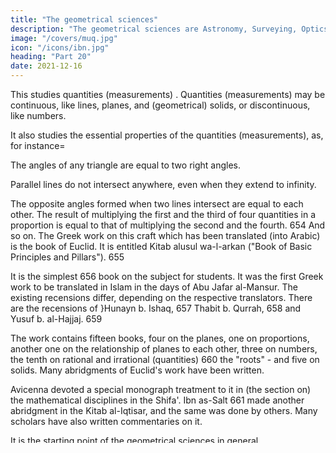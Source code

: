```yaml
---
title: "The geometrical sciences"
description: "The geometrical sciences are Astronomy, Surveying, Optics"
image: "/covers/muq.jpg"
icon: "/icons/ibn.jpg"
heading: "Part 20"
date: 2021-12-16
---
```




This studies quantities (measurements) <!-- 653 -->.  Quantities (measurements) may be continuous, like lines, planes, and (geometrical) solids, or discontinuous, like numbers. 

It also studies the essential properties of the quantities (measurements), as, for instance= 

The angles of any triangle are equal to two right angles.

Parallel lines do not intersect anywhere, even when they extend to infinity.

The opposite angles formed when two lines intersect are equal to each other.
The result of multiplying the first and the third of four quantities in a
proportion is equal to that of multiplying the second and the fourth. 654 And so on.
The Greek work on this craft which has been translated (into Arabic) is the book of Euclid. It is entitled Kitab alusul wa-l-arkan ("Book of Basic Principles and Pillars"). 655 

It is the simplest 656 book on the subject for students. It was the first Greek work to be translated in Islam in the days of Abu Jafar al-Mansur. The existing recensions differ, depending on the respective translators. There are the recensions of }Hunayn b. Ishaq, 657 Thabit b. Qurrah, 658 and Yusuf b. al-Hajjaj. 659

The work contains fifteen books, four on the planes, one on proportions, another one on the relationship of planes to each other, three on numbers, the tenth on rational and irrational (quantities) 660 the "roots" - and five on solids.
Many abridgments of Euclid's work have been written.

Avicenna devoted a special monograph treatment to it in (the section on) the mathematical disciplines in the Shifa'. Ibn as-Salt 661 made another abridgment in the Kitab al-Iqtisar, and the same was done by others. Many scholars have also written commentaries on it. 

It is the starting point of the geometrical sciences in general.

Geometry enlightens the intellect and sets one's mind right. All its proofs are very clear and orderly. It is hardly possible for errors to enter into geometrical reasoning, because it is well arranged and orderly. 

Thus, the mind that constantly applies itself to geometry is not likely to fall into error. In this convenient way, the person who knows geometry acquires intelligence. 

Plato wrote: "No one who is not a geometrician may enter our house." 662

Our teachers used to say that one's application to geometry does to the mind what soap does to a garment. It washes off stains and cleanses it of grease and dirt. The reason for this is that geometry is well arranged and orderly, as we have mentioned. 

Spherical figures, conic sections, (and mechanics) A subdivision of this discipline is the geometrical study of spherical figures (spherical trigonometry) and conic sections. There are two Greek works on spherical figures, namely, the works of Theodosius and Menelaus on planes and sections of (spherical figures). 663 


## Astronomy 

In mathematical instruction, the book by Theodosius is(studied) before the book by Menelaus, since many of the (latter's) proofs depend on the former. Both works are needed by those who want to study astronomy, because the astronomical proofs depend on (the material contained in) them. 

All astronomical discussion is concerned with the heavenly spheres and the sections and circles found in connection with them as the result of the various motions, as we shall mention. 

Astronomy, therefore, depends on knowledge of the laws governing planes and sections of spherical figures. 

Conic sections also are a branch of geometry. This discipline is concerned with study of the figures and sections occurring in connection with cones. It proves the properties of cones by means of geometrical proofs based upon elementary geometry. 

Its usefulness is apparent in practical crafts that have to do with bodies,
such as carpentry and architecture. It is also useful for making remarkable statues
and rare large objects (effigies, hayakil) 664 and for moving loads and transporting
large objects (hayakil) with the help of mechanical contrivances, engineering
(techniques), pulleys, and similar things.

There exists a book on mechanics that mentions every astonishing, remarkable technique and nice mechanical contrivance. It is often difficult to understand, because the geometrical proofs occurring in it are difficult. 

People have copies of it. They ascribe it to the Banu Shakir. 665

## Surveying

Another subdivision of geometry is surveying. This is needed to survey the land by finding the measurements of a given piece of land in terms of spans, cubits, or other (units), or to establish the relationship of one piece of land to another when they are compared in this way. 

Such surveying is needed:
- to determine the land tax on wheat fields, lands, and orchards
- to divide enclosures 666 and lands among partners or heirs, and similar things.


## Optics

Another subdivision of geometry is optics. This explains the reasons for errors in visual perception, on the basis of knowledge as to how they occur.

Visual perception takes place through a cone formed by rays, the top of which is the point of vision and the base of which is the object seen. Now, errors often occur. 

Nearby things appear large. Things that are far away appear small. Furthermore,small objects appear large under water or behind transparent bodies. Drops of rain as they fall appear to form a straight line, flame a circle, and so on.

This discipline explains with geometrical proofs the reasons for these things and how they come about. Among many other similar things, optics also explains the difference in the view of the moon at different latitudes. 667 Knowledge of the visibility of the new moon and of the occurrence of eclipses is based on that. 

There are many other such things.

Many Greeks wrote works on the subject. The most famous Muslim author on optics is Ibn al-Haytham. 668 Others, too, have written works on the subject. It is a branch of the mathematical sciences.

